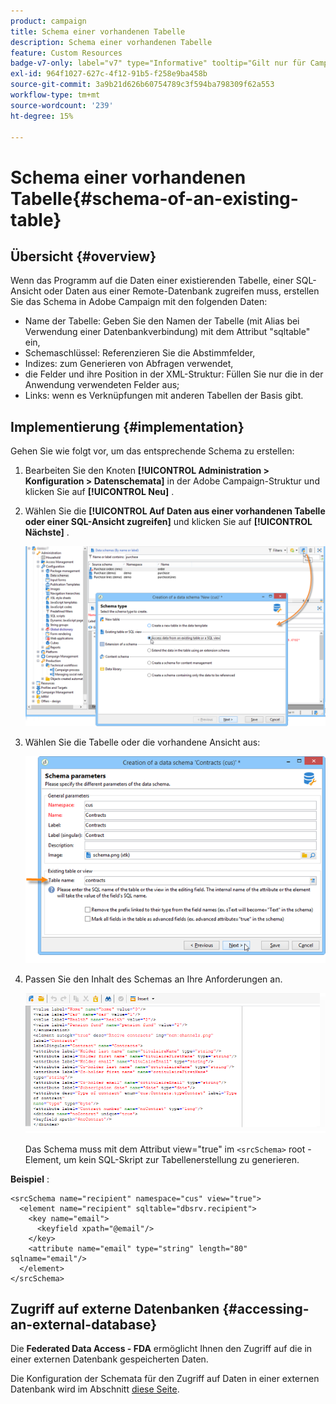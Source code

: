 ```yaml
---
product: campaign
title: Schema einer vorhandenen Tabelle
description: Schema einer vorhandenen Tabelle
feature: Custom Resources
badge-v7-only: label="v7" type="Informative" tooltip="Gilt nur für Campaign Classic v7"
exl-id: 964f1027-627c-4f12-91b5-f258e9ba458b
source-git-commit: 3a9b21d626b60754789c3f594ba798309f62a553
workflow-type: tm+mt
source-wordcount: '239'
ht-degree: 15%

---
```


# Schema einer vorhandenen Tabelle{#schema-of-an-existing-table}

## Übersicht {#overview}

Wenn das Programm auf die Daten einer existierenden Tabelle, einer SQL-Ansicht oder Daten aus einer Remote-Datenbank zugreifen muss, erstellen Sie das Schema in Adobe Campaign mit den folgenden Daten:

* Name der Tabelle: Geben Sie den Namen der Tabelle (mit Alias bei Verwendung einer Datenbankverbindung) mit dem Attribut &quot;sqltable&quot; ein,
* Schemaschlüssel: Referenzieren Sie die Abstimmfelder,
* Indizes: zum Generieren von Abfragen verwendet,
* die Felder und ihre Position in der XML-Struktur: Füllen Sie nur die in der Anwendung verwendeten Felder aus;
* Links: wenn es Verknüpfungen mit anderen Tabellen der Basis gibt.

## Implementierung {#implementation}

Gehen Sie wie folgt vor, um das entsprechende Schema zu erstellen:

1. Bearbeiten Sie den Knoten **[!UICONTROL Administration > Konfiguration > Datenschemata]** in der Adobe Campaign-Struktur und klicken Sie auf **[!UICONTROL Neu]** .
1. Wählen Sie die **[!UICONTROL Auf Daten aus einer vorhandenen Tabelle oder einer SQL-Ansicht zugreifen]** und klicken Sie auf **[!UICONTROL Nächste]** .

   ![](assets/s_ncs_configuration_extand_a_schema.png)

1. Wählen Sie die Tabelle oder die vorhandene Ansicht aus:

   ![](assets/s_ncs_configuration_select_table.png)

1. Passen Sie den Inhalt des Schemas an Ihre Anforderungen an.

   ![](assets/s_ncs_configuration_view_create_schema.png)

   Das Schema muss mit dem Attribut view=&quot;true&quot; im `<srcSchema>` root -Element, um kein SQL-Skript zur Tabellenerstellung zu generieren.

**Beispiel** :

```
<srcSchema name="recipient" namespace="cus" view="true">
  <element name="recipient" sqltable="dbsrv.recipient">
    <key name="email">
      <keyfield xpath="@email"/>
    </key>   
    <attribute name="email" type="string" length="80" sqlname="email"/>
  </element>
</srcSchema>
```

## Zugriff auf externe Datenbanken {#accessing-an-external-database}

Die **Federated Data Access - FDA** ermöglicht Ihnen den Zugriff auf die in einer externen Datenbank gespeicherten Daten.

Die Konfiguration der Schemata für den Zugriff auf Daten in einer externen Datenbank wird im Abschnitt [diese Seite](../../installation/using/creating-data-schema.md).
